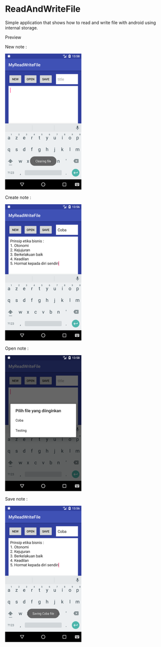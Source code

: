 # ReadAndWriteFile
Simple application that shows how to read and write file with android using internal storage.

Preview

New note :

<img src="https://github.com/AdeWijaNugraha/ReadAndWriteFile/blob/master/screenshot/Screenshot_1518271109.png" width="250">

Create note :

<img src="https://github.com/AdeWijaNugraha/ReadAndWriteFile/blob/master/screenshot/Screenshot_1518270979.png" width="250">

Open note :

<img src="https://github.com/AdeWijaNugraha/ReadAndWriteFile/blob/master/screenshot/Screenshot_1518271116.png" width="250">

Save note :

<img src="https://github.com/AdeWijaNugraha/ReadAndWriteFile/blob/master/screenshot/Screenshot_1518270987.png" width="250">
